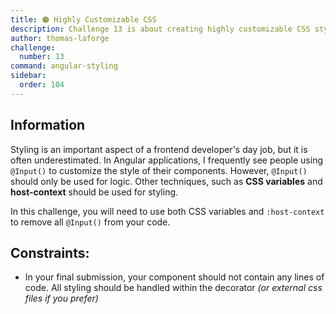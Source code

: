 ```yaml
---
title: 🟠 Highly Customizable CSS
description: Challenge 13 is about creating highly customizable CSS styles
author: thomas-laforge
challenge:
  number: 13
command: angular-styling
sidebar:
  order: 104
---
```


## Information

Styling is an important aspect of a frontend developer's day job, but it is often underestimated. In Angular applications, I frequently see people using `@Input()` to customize the style of their components. However, `@Input()` should only be used for logic. Other techniques, such as **CSS variables** and **host-context** should be used for styling.

In this challenge, you will need to use both CSS variables and `:host-context` to remove all `@Input()` from your code.

## Constraints:

- In your final submission, your component should not contain any lines of code. All styling should be handled within the decorator _(or external css files if you prefer)_
